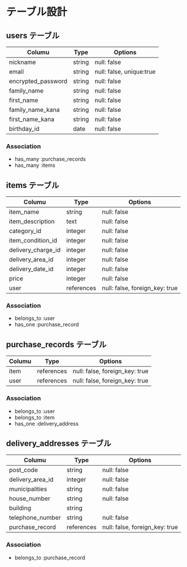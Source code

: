 # テーブル設計


## users テーブル

| Columu             | Type    | Options                  |
| ------------------ | ------- | ------------------------ |
| nickname           | string  | null: false              |
| email              | string  | null: false, unique:true |
| encrypted_password | string  | null: false              |
| family_name        | string  | null: false              |
| first_name         | string  | null: false              |
| family_name_kana   | string  | null: false              |
| first_name_kana    | string  | null: false              |
| birthday_id        | date    | null: false              |

### Association

- has_many :purchase_records
- has_many :items

## items テーブル

| Columu             | Type       | Options                        |
| ------------------ | ---------- | ------------------------------ |
| item_name          | string     | null: false                    |
| item_description   | text       | null: false                    |
| category_id        | integer    | null: false                    |
| item_condition_id  | integer    | null: false                    |
| delivery_charge_id | integer    | null: false                    |
| delivery_area_id   | integer    | null: false                    |
| delivery_date_id   | integer    | null: false                    |
| price              | integer    | null: false                    |
| user               | references | null: false, foreign_key: true |

### Association

- belongs_to :user
- has_one :purchase_record

## purchase_records テーブル

| Columu             | Type       | Options                        |
| ------------------ | ---------- | ------------------------------ |
| item               | references | null: false, foreign_key: true |
| user               | references | null: false, foreign_key: true |

### Association

- belongs_to :user
- belongs_to :item
- has_one :delivery_address


## delivery_addresses テーブル

| Columu             | Type       | Options                  |
| ------------------ | ---------- | ------------------------ |
| post_code          | string     | null: false              |
| delivery_area_id   | integer    | null: false              |
| municipalities     | string     | null: false              |
| house_number       | string     | null: false              |
| building           | string     |                          |
| telephone_number   | string     | null: false              |
| purchase_record    | references | null: false, foreign_key: true |

### Association

- belongs_to :purchase_record
